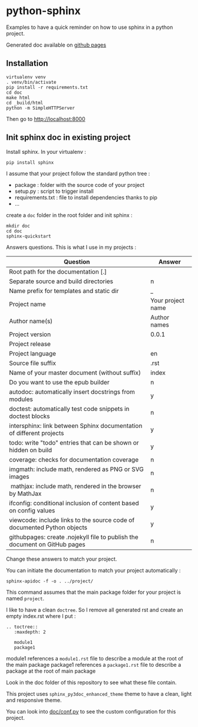 # python-sphinx

Examples to have a quick reminder on how to use sphinx in a python project.

Generated doc available on [github pages](http://jbouzekri.github.io/python-sphinx/)

## Installation

```
virtualenv venv
. venv/bin/activate
pip install -r requirements.txt
cd doc
make html
cd _build/html
python -m SimpleHTTPServer
```

Then go to [http://localhost:8000](http://localhost:8000)

## Init sphinx doc in existing project

Install sphinx. In your virtualenv :

```
pip install sphinx
```

I assume that your project follow the standard python tree :

* package : folder with the source code of your project
* setup.py : script to trigger install
* requirements.txt : file to install dependencies thanks to pip
* ...

create a `doc` folder in the root folder and init sphinx :

```
mkdir doc
cd doc
sphinx-quickstart
```

Answers questions. This is what I use in my projects :

| Question                                                                   | Answer            |
| -------------------------------------------------------------------------- | ----------------- |
| Root path for the documentation [.]                                        | <ENTER>           |
| Separate source and build directories                                      | n                 |
| Name prefix for templates and static dir                                   | _                 |
| Project name                                                               | Your project name |
| Author name(s)                                                             | Author names      |
| Project version                                                            | 0.0.1             |
| Project release                                                            | <ENTER>           |
| Project language                                                           | en                |
| Source file suffix                                                         | .rst              |
| Name of your master document (without suffix)                              | index             |
| Do you want to use the epub builder                                        | n                 |
| autodoc: automatically insert docstrings from modules                      | y                 |
| doctest: automatically test code snippets in doctest blocks                | n                 |
| intersphinx: link between Sphinx documentation of different projects       | y                 |
| todo: write "todo" entries that can be shown or hidden on build            | y                 |
| coverage: checks for documentation coverage                                | n                 |
| imgmath: include math, rendered as PNG or SVG images                       | n                 |
| mathjax: include math, rendered in the browser by MathJax                  | n                 |
| ifconfig: conditional inclusion of content based on config values          | y                 |
| viewcode: include links to the source code of documented Python objects    | y                 |
| githubpages: create .nojekyll file to publish the document on GitHub pages | n                 |

Change these answers to match your project.

You can initiate the documentation to match your project automatically :

```
sphinx-apidoc -f -o . ../project/
```

This command assumes that the main package folder for your project is named `project`.

I like to have a clean `doctree`. So I remove all generated rst and create an empty index.rst where I put :

```
.. toctree::
   :maxdepth: 2

   module1
   package1
```

module1 references a `module1.rst` file to describe a module at the root of the main package
package1 references a `package1.rst` file to describe a package at the root of main package

Look in the doc folder of this repository to see what these file contain.

This project uses `sphinx_py3doc_enhanced_theme` theme to have a clean, light and responsive theme.

You can look into [doc/conf.py](doc/conf.py) to see the custom configuration for this project.